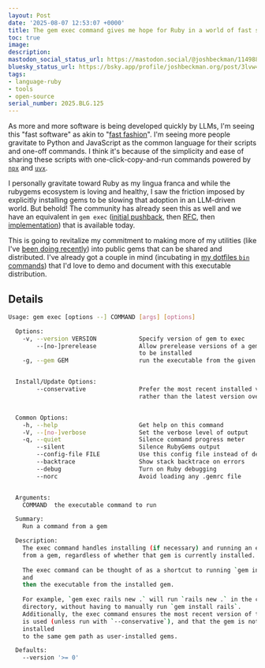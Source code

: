 ```yaml
---
layout: Post
date: '2025-08-07 12:53:07 +0000'
title: The gem exec command gives me hope for Ruby in a world of fast software
toc: true
image:
description:
mastodon_social_status_url: https://mastodon.social/@joshbeckman/114988024149248879
bluesky_status_url: https://bsky.app/profile/joshbeckman.org/post/3lvw4boopce2l
tags:
- language-ruby
- tools
- open-source
serial_number: 2025.BLG.125
---
```

As more and more software is being developed quickly by LLMs, I'm seeing this "fast software" as akin to "[fast fashion](https://en.wikipedia.org/wiki/Fast_fashion)". I'm seeing more people gravitate to Python and JavaScript as the common language for their scripts and one-off commands. I think it's because of the simplicity and ease of sharing these scripts with one-click-copy-and-run commands powered by [`npx`](https://docs.npmjs.com/cli/v9/commands/npx?v=true) and [`uvx`](https://pypi.org/project/uv/). 

I personally gravitate toward Ruby as my lingua franca and while the rubygems ecosystem is loving and healthy, I saw the friction imposed by explicitly installing gems to be slowing that adoption in an LLM-driven world. But behold! The community has already seen this as well and we have an equivalent in `gem exec` ([initial pushback](https://github.com/rubygems/rubygems/issues/2872), then [RFC](https://github.com/rubygems/rfcs/pull/45), then [implementation](https://github.com/rubygems/rubygems/pull/6309)) that is available today.

This is going to revitalize my commitment to making more of my utilities (like I've [been doing recently](https://www.joshbeckman.org/blog/practicing/releasing-ghviewmd-a-github-cli-extension-for-llmoptimized-issue-and-pr-viewing)) into public gems that can be shared and distributed. I've already got a couple in mind (incubating in [my dotfiles `bin` commands](https://github.com/joshbeckman/dotfiles/tree/master/bin)) that I'd love to demo and document with this executable distribution.

## Details

```sh
Usage: gem exec [options --] COMMAND [args] [options]

  Options:
    -v, --version VERSION            Specify version of gem to exec
        --[no-]prerelease            Allow prerelease versions of a gem
                                     to be installed
    -g, --gem GEM                    run the executable from the given gem


  Install/Update Options:
        --conservative               Prefer the most recent installed version, 
                                     rather than the latest version overall


  Common Options:
    -h, --help                       Get help on this command
    -V, --[no-]verbose               Set the verbose level of output
    -q, --quiet                      Silence command progress meter
        --silent                     Silence RubyGems output
        --config-file FILE           Use this config file instead of default
        --backtrace                  Show stack backtrace on errors
        --debug                      Turn on Ruby debugging
        --norc                       Avoid loading any .gemrc file


  Arguments:
    COMMAND  the executable command to run

  Summary:
    Run a command from a gem

  Description:
    The exec command handles installing (if necessary) and running an executable
    from a gem, regardless of whether that gem is currently installed.
    
    The exec command can be thought of as a shortcut to running `gem install`
    and
    then the executable from the installed gem.
    
    For example, `gem exec rails new .` will run `rails new .` in the current
    directory, without having to manually run `gem install rails`.
    Additionally, the exec command ensures the most recent version of the gem
    is used (unless run with `--conservative`), and that the gem is not
    installed
    to the same gem path as user-installed gems.

  Defaults:
    --version '>= 0'
```
